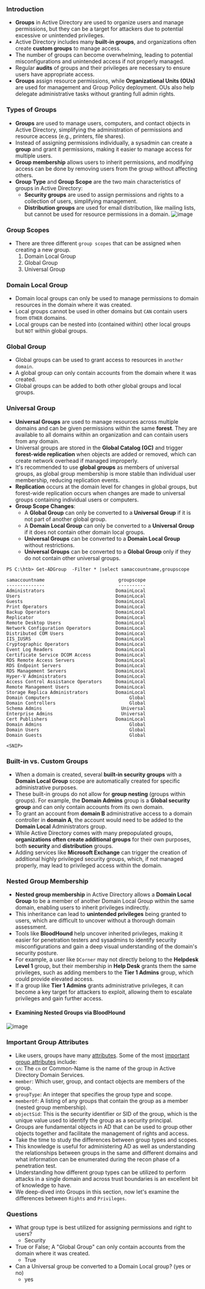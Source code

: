 ### Introduction
- **Groups** in Active Directory are used to organize users and manage permissions, but they can be a target for attackers due to potential excessive or unintended privileges.
- Active Directory includes many **built-in groups**, and organizations often create **custom groups** to manage access.
- The number of groups can become overwhelming, leading to potential misconfigurations and unintended access if not properly managed.
- Regular **audits** of groups and their privileges are necessary to ensure users have appropriate access.
- **Groups** assign resource permissions, while **Organizational Units (OUs)** are used for management and Group Policy deployment. OUs also help delegate administrative tasks without granting full admin rights.



### Types of Groups
- **Groups** are used to manage users, computers, and contact objects in Active Directory, simplifying the administration of permissions and resource access (e.g., printers, file shares).
- Instead of assigning permissions individually, a sysadmin can create a **group** and grant it permissions, making it easier to manage access for multiple users.
- **Group membership** allows users to inherit permissions, and modifying access can be done by removing users from the group without affecting others.
- **Group Type** and **Group Scope** are the two main characteristics of groups in Active Directory:
    - **Security groups** are used to assign permissions and rights to a collection of users, simplifying management.
    - **Distribution groups** are used for email distribution, like mailing lists, but cannot be used for resource permissions in a domain.
![image](https://academy.hackthebox.com/storage/modules/74/group-options2.png)



### Group Scopes
- There are three different `group scopes` that can be assigned when creating a new group.
	1. Domain Local Group
	2. Global Group
	3. Universal Group



### Domain Local Group
- Domain local groups can only be used to manage permissions to domain resources in the domain where it was created. 
- Local groups cannot be used in other domains but `CAN` contain users from `OTHER` domains.
- Local groups can be nested into (contained within) other local groups but `NOT` within global groups.



### Global Group
- Global groups can be used to grant access to resources in `another domain`. 
- A global group can only contain accounts from the domain where it was created. 
- Global groups can be added to both other global groups and local groups.



### Universal Group
- **Universal Groups** are used to manage resources across multiple domains and can be given permissions within the same **forest**. They are available to all domains within an organization and can contain users from any domain.
- Universal groups are stored in the **Global Catalog (GC)** and trigger **forest-wide replication** when objects are added or removed, which can create network overhead if managed improperly.
- It's recommended to use **global groups** as members of universal groups, as global group membership is more stable than individual user membership, reducing replication events.
- **Replication** occurs at the domain level for changes in global groups, but forest-wide replication occurs when changes are made to universal groups containing individual users or computers.
- **Group Scope Changes**:
    - A **Global Group** can only be converted to a **Universal Group** if it is not part of another global group.
    - A **Domain Local Group** can only be converted to a **Universal Group** if it does not contain other domain local groups.
    - **Universal Groups** can be converted to a **Domain Local Group** without restrictions.
    - **Universal Groups** can be converted to a **Global Group** only if they do not contain other universal groups.

```powershell-session
PS C:\htb> Get-ADGroup  -Filter * |select samaccountname,groupscope

samaccountname                           groupscope
--------------                           ----------
Administrators                          DomainLocal
Users                                   DomainLocal
Guests                                  DomainLocal
Print Operators                         DomainLocal
Backup Operators                        DomainLocal
Replicator                              DomainLocal
Remote Desktop Users                    DomainLocal
Network Configuration Operators         DomainLocal
Distributed COM Users                   DomainLocal
IIS_IUSRS                               DomainLocal
Cryptographic Operators                 DomainLocal
Event Log Readers                       DomainLocal
Certificate Service DCOM Access         DomainLocal
RDS Remote Access Servers               DomainLocal
RDS Endpoint Servers                    DomainLocal
RDS Management Servers                  DomainLocal
Hyper-V Administrators                  DomainLocal
Access Control Assistance Operators     DomainLocal
Remote Management Users                 DomainLocal
Storage Replica Administrators          DomainLocal
Domain Computers                             Global
Domain Controllers                           Global
Schema Admins                             Universal
Enterprise Admins                         Universal
Cert Publishers                         DomainLocal
Domain Admins                                Global
Domain Users                                 Global
Domain Guests                                Global

<SNIP>
```



### Built-in vs. Custom Groups
- When a domain is created, several **built-in security groups** with a **Domain Local Group** scope are automatically created for specific administrative purposes.
- These built-in groups do not allow for **group nesting** (groups within groups). For example, the **Domain Admins** group is a **Global security group** and can only contain accounts from its own domain.
- To grant an account from **domain B** administrative access to a domain controller in **domain A**, the account would need to be added to the **Domain Local** Administrators group.
- While Active Directory comes with many prepopulated groups, **organizations often create additional groups** for their own purposes, both **security** and **distribution** groups.
- Adding services like **Microsoft Exchange** can trigger the creation of additional highly privileged security groups, which, if not managed properly, may lead to privileged access within the domain.



### Nested Group Membership
- **Nested group membership** in Active Directory allows a **Domain Local Group** to be a member of another Domain Local Group within the same domain, enabling users to inherit privileges indirectly.
- This inheritance can lead to **unintended privileges** being granted to users, which are difficult to uncover without a thorough domain assessment.
- Tools like **BloodHound** help uncover inherited privileges, making it easier for penetration testers and sysadmins to identify security misconfigurations and gain a deep visual understanding of the domain's security posture.
- For example, a user like `DCorner` may not directly belong to the **Helpdesk Level 1** group, but their membership in **Help Desk** grants them the same privileges, such as adding members to the **Tier 1 Admins** group, which could provide elevated access.
- If a group like **Tier 1 Admins** grants administrative privileges, it can become a key target for attackers to exploit, allowing them to escalate privileges and gain further access.
- #### Examining Nested Groups via BloodHound
![image](https://academy.hackthebox.com/storage/modules/74/bh_nested_groups.png)




### Important Group Attributes
- Like users, groups have many [attributes](http://www.selfadsi.org/group-attributes.htm). Some of the most [important group attributes](https://docs.microsoft.com/en-us/windows/win32/ad/group-objects) include:
- `cn`: The `cn` or Common-Name is the name of the group in Active Directory Domain Services.
- `member`: Which user, group, and contact objects are members of the group.
- `groupType`: An integer that specifies the group type and scope.
- `memberOf`: A listing of any groups that contain the group as a member (nested group membership).
- `objectSid`: This is the security identifier or SID of the group, which is the unique value used to identify the group as a security principal.
- Groups are fundamental objects in AD that can be used to group other objects together and facilitate the management of rights and access. 
- Take the time to study the differences between group types and scopes.
- This knowledge is useful for administering AD as well as understanding the relationships between groups in the same and different domains and what information can be enumerated during the recon phase of a penetration test. 
- Understanding how different group types can be utilized to perform attacks in a single domain and across trust boundaries is an excellent bit of knowledge to have. 
- We deep-dived into Groups in this section, now let's examine the differences between `Rights` and `Privileges`.



### Questions
- What group type is best utilized for assigning permissions and right to users?
	- Security
- True or False; A "Global Group" can only contain accounts from the domain where it was created.
	- True
- Can a Universal group be converted to a Domain Local group? (yes or no)
	- yes